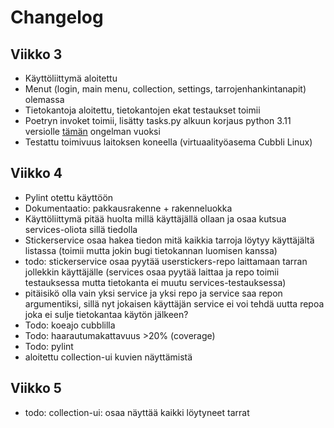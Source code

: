 # Changelog

## Viikko 3

- Käyttöliittymä aloitettu
- Menut (login, main menu, collection, settings, tarrojenhankintanapit) olemassa
- Tietokantoja aloitettu, tietokantojen ekat testaukset toimii
- Poetryn invoket toimii, lisätty tasks.py alkuun korjaus python 3.11 versiolle [tämän](https://github.com/pyinvoke/invoke/issues/833) ongelman vuoksi 
- Testattu toimivuus laitoksen koneella (virtuaalityöasema Cubbli Linux)

## Viikko 4
- Pylint otettu käyttöön
- Dokumentaatio: pakkausrakenne + rakenneluokka
- Käyttöliittymä pitää huolta millä käyttäjällä ollaan ja osaa kutsua services-oliota sillä tiedolla
- Stickerservice osaa hakea tiedon mitä kaikkia tarroja löytyy käyttäjältä listassa (toimii mutta jokin bugi tietokannan luomisen kanssa)
- todo: stickerservice osaa pyytää userstickers-repo laittamaan tarran jollekkin käyttäjälle
(services osaa pyytää laittaa ja repo toimii testauksessa mutta tietokanta ei muutu services-testauksessa)
- pitäisikö olla vain yksi service ja yksi repo ja service saa repon argumentiksi, sillä nyt jokaisen käyttäjän service ei voi tehdä uutta repoa joka ei sulje tietokantaa käytön jälkeen?
- Todo: koeajo cubblilla
- Todo: haarautumakattavuus >20% (coverage) 
- Todo: pylint
- aloitettu collection-ui kuvien näyttämistä

## Viikko 5
- todo: collection-ui: osaa näyttää kaikki löytyneet tarrat
